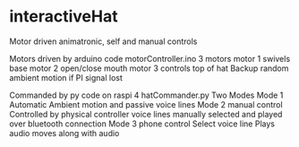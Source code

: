 # interactiveHat
Motor driven animatronic, self and manual controls

Motors driven by arduino code
motorController.ino
  3 motors
    motor 1 swivels base
    motor 2 open/close mouth
    motor 3 controls top of hat
  Backup random ambient motion if PI signal lost
  


Commanded by py code on raspi 4
hatCommander.py
  Two Modes
    Mode 1 Automatic
      Ambient motion and passive voice lines
    Mode 2 manual control
      Controlled by physical controller
      voice lines manually selected and played over bluetooth connection
    Mode 3 phone control
      Select voice line
        Plays audio
        moves along with audio
